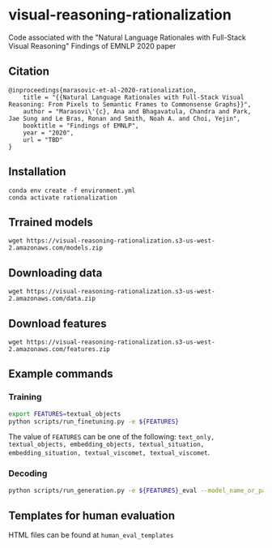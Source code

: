 # visual-reasoning-rationalization

Code associated with the "Natural Language Rationales with Full-Stack Visual Reasoning" Findings of EMNLP 2020 paper

## Citation

```
@inproceedings{marasovic-et-al-2020-rationalization,
    title = "{{Natural Language Rationales with Full-Stack Visual Reasoning: From Pixels to Semantic Frames to Commonsense Graphs}}",
    author = "Marasovi\'{c}, Ana and Bhagavatula, Chandra and Park, Jae Sung and Le Bras, Ronan and Smith, Noah A. and Choi, Yejin",
    booktitle = "Findings of EMNLP",
    year = "2020",
    url = "TBD"
}
```

## Installation 

```
conda env create -f environment.yml
conda activate rationalization
```

## Trrained models 

`wget https://visual-reasoning-rationalization.s3-us-west-2.amazonaws.com/models.zip`

## Downloading data 

`wget https://visual-reasoning-rationalization.s3-us-west-2.amazonaws.com/data.zip`

## Download features 

`wget https://visual-reasoning-rationalization.s3-us-west-2.amazonaws.com/features.zip`


## Example commands 

### Training

```bash
export FEATURES=textual_objects
python scripts/run_finetuning.py -e ${FEATURES} 
```

The value of `FEATURES` can be one of the following: `text_only, textual_objects, embedding_objects, textual_situation, embedding_situation, textual_viscomet, textual_viscomet`.


### Decoding  

```bash
python scripts/run_generation.py -e ${FEATURES}_eval --model_name_or_path /models/vcr_gen/q_a_to_r/
```


## Templates for human evaluation

HTML files can be found at `human_eval_templates`

